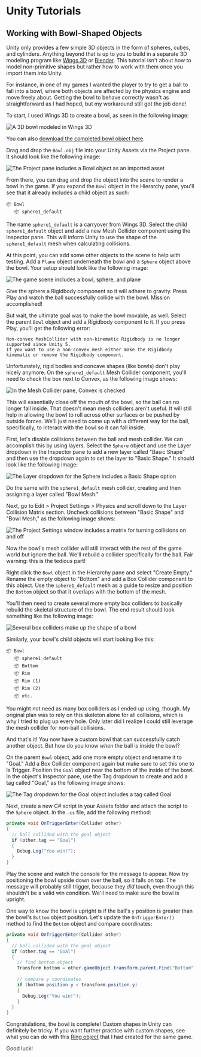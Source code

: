 # Unity Tutorials

## Working with Bowl-Shaped Objects

Unity only provides a few simple 3D objects in the form of spheres, cubes, and cylinders. Anything beyond that is up to you to build in a separate 3D modeling program like [Wings 3D](http://www.wings3d.com/) or [Blender](https://www.blender.org/). This tutorial isn't about how to model non-primitive shapes but rather how to work with them once you import them into Unity.

For instance, in one of my games I wanted the player to try to get a ball to fall into a bowl, where both objects are affected by the physics engine and move freely about. Getting the bowl to behave correctly wasn't as straightforward as I had hoped, but my workaround still got the job done!

To start, I used Wings 3D to create a bowl, as seen in the following image:

![A 3D bowl modeled in Wings 3D](./images/01-wings-bowl.png)

You can also [download the completed bowl object here](./assets/Bowl.obj).

Drag and drop the `Bowl.obj` file into your Unity Assets via the Project pane. It should look like the following image:

![The Project pane includes a Bowl object as an imported asset](./images/02-project-assets.png)

From there, you can drag and drop the object into the scene to render a bowl in the game. If you expand the `Bowl` object in the Hierarchy pane, you'll see that it already includes a child object as such:

```text
📦 Bowl
   📦 sphere1_default
```

The name `sphere1_default` is a carryover from Wings 3D. Select the child `sphere1_default` object and add a new Mesh Collider component using the Inspector pane. This will inform Unity to use the shape of the `sphere1_default` mesh when calculating collisions.

At this point, you can add some other objects to the scene to help with testing. Add a `Plane` object underneath the bowl and a `Sphere` object above the bowl. Your setup should look like the following image:

![The game scene includes a bowl, sphere, and plane](./images/03-scene-setup.png)


Give the sphere a Rigidbody component so it will adhere to gravity. Press Play and watch the ball successfully collide with the bowl. Mission accomplished!

But wait, the ultimate goal was to make the bowl movable, as well. Select the parent `Bowl` object and add a Rigidbody component to it. If you press Play, you'll get the following error:

```text
Non-convex MeshCollider with non-kinematic Rigidbody is no longer supported since Unity 5.
If you want to use a non-convex mesh either make the Rigidbody kinematic or remove the Rigidbody component.
```

Unfortunately, rigid bodies and concave shapes (like bowls) don't play nicely anymore. On the `sphere1_default` Mesh Collider component, you'll need to check the box next to Convex, as the following image shows:

![In the Mesh Collider pane, Convex is checked](./images/04-convex-check.png)

This will essentially close off the mouth of the bowl, so the ball can no longer fall inside. That doesn't mean mesh colliders aren't useful. It will still help in allowing the bowl to roll across other surfaces or be pushed by outside forces. We'll just need to come up with a different way for the ball, specifically, to interact with the bowl so it can fall inside.

First, let's disable collisions between the ball and mesh collider. We can accomplish this by using layers. Select the `Sphere` object and use the Layer dropdown in the Inspector pane to add a new layer called "Basic Shape" and then use the dropdown again to set the layer to "Basic Shape." It should look like the following image:

![The Layer dropdown for the Sphere includes a Basic Shape option](./images/05-add-layer.png)

Do the same with the `sphere1_default` mesh collider, creating and then assigning a layer called "Bowl Mesh."

Next, go to Edit > Project Settings > Physics and scroll down to the Layer Collision Matrix section. Uncheck collisions between "Basic Shape" and "Bowl Mesh," as the following image shows:

![The Project Settings window includes a matrix for turning collisions on and off](./images/06-physics-layers.png)

Now the bowl's mesh collider will still interact with the rest of the game world but ignore the ball. We'll rebuild a collider specifically for the ball. Fair warning: this is the tedious part!

Right click the `Bowl` object in the Hierarchy pane and select "Create Empty." Rename the empty object to "Bottom" and add a Box Collider component to this object. Use the `sphere1_default` mesh as a guide to resize and position the `Bottom` object so that it overlaps with the bottom of the mesh.

You'll then need to create several more empty box colliders to basically rebuild the skeletal structure of the bowl. The end result should look something like the following image:

![Several box colliders make up the shape of a bowl](./images/07-box-colliders.png)

Similarly, your bowl's child objects will start looking like this:

```text
📦 Bowl
   📦 sphere1_default
   📦 Bottom
   📦 Rim
   📦 Rim (1)
   📦 Rim (2)
   📦 etc.
```

You might not need as many box colliders as I ended up using, though. My original plan was to rely on this skeleton alone for all collisions, which is why I tried to plug up every hole. Only later did I realize I could still leverage the mesh collider for non-ball collisions.

And that's it! You now have a custom bowl that can successfully catch another object. But how do you know _when_ the ball is inside the bowl?

On the parent `Bowl` object, add one more empty object and rename it to "Goal." Add a Box Collider component again but make sure to set this one to Is Trigger. Position the `Goal` object near the bottom of the inside of the bowl. In the object's Inspector pane, use the Tag dropdown to create and add a tag called "Goal," as the following image shows:

![The Tag dropdown for the Goal object includes a tag called Goal](./images/08-goal-tag.png)

Next, create a new C# script in your Assets folder and attach the script to the `Sphere` object. In the `.cs` file, add the following method:

```csharp
private void OnTriggerEnter(Collider other)
{
  // ball collided with the goal object
  if (other.tag == "Goal")
  {
    Debug.Log("You win!");
  }
}
```

Play the scene and watch the console for the message to appear. Now try positioning the bowl upside down over the ball, so it falls on top. The message will probably still trigger, because they _did_ touch, even though this shouldn't be a valid win condition. We'll need to make sure the bowl is upright.

One way to know the bowl is upright is if the ball's `y` position is greater than the bowl's `Bottom` object position. Let's update the `OnTriggerEnter()` method to find the `Bottom` object and compare coordinates:

```csharp
private void OnTriggerEnter(Collider other)
{
  // ball collided with the goal object
  if (other.tag == "Goal")
  {
    // find bottom object
    Transform bottom = other.gameObject.transform.parent.Find("Bottom").transform;
    
    // compare y coordinates
    if (bottom.position.y < transform.position.y) 
    {
      Debug.Log("You win!");
    }
  }
}
```

Congratulations, the bowl is complete! Custom shapes in Unity can definitely be tricky. If you want further practice with custom shapes, see what you can do with this [Ring object](./assets/Ring.obj) that I had created for the same game.

Good luck!
